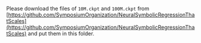 Please download the files of `10M.ckpt` and `100M.ckpt` from [https://github.com/SymposiumOrganization/NeuralSymbolicRegressionThatScales](https://github.com/SymposiumOrganization/NeuralSymbolicRegressionThatScales) and put them in this folder.